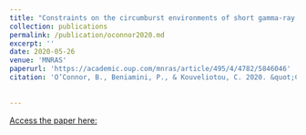 ```yaml
---
title: "Constraints on the circumburst environments of short gamma-ray bursts "
collection: publications
permalink: /publication/oconnor2020.md
excerpt: ''
date: 2020-05-26
venue: 'MNRAS'
paperurl: 'https://academic.oup.com/mnras/article/495/4/4782/5846046'
citation: 'O’Connor, B., Beniamini, P., & Kouveliotou, C. 2020. &quot;Constraints on the circumburst environments of short gamma-ray bursts&quot;. <i>MNRAS<i>, 495, 4782'
  
  
---
```


[Access the paper here:](https://academic.oup.com/mnras/article/495/4/4782/5846046)

